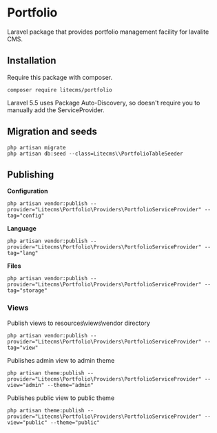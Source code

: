 # Portfolio

Laravel package that provides portfolio management facility for lavalite CMS.

## Installation

Require this package with composer. 

    composer require litecms/portfolio

Laravel 5.5 uses Package Auto-Discovery, so doesn't require you to manually add the ServiceProvider.

## Migration and seeds

    php artisan migrate
    php artisan db:seed --class=Litecms\\PortfolioTableSeeder



## Publishing

**Configuration**

    php artisan vendor:publish --provider="Litecms\Portfolio\Providers\PortfolioServiceProvider" --tag="config"

**Language**

    php artisan vendor:publish --provider="Litecms\Portfolio\Providers\PortfolioServiceProvider" --tag="lang"

**Files**

    php artisan vendor:publish --provider="Litecms\Portfolio\Providers\PortfolioServiceProvider" --tag="storage"

### Views

Publish views to resources\views\vendor directory

    php artisan vendor:publish --provider="Litecms\Portfolio\Providers\PortfolioServiceProvider" --tag="view"

Publishes admin view to admin theme

    php artisan theme:publish --provider="Litecms\Portfolio\Providers\PortfolioServiceProvider" --view="admin" --theme="admin"

Publishes public view to public theme

    php artisan theme:publish --provider="Litecms\Portfolio\Providers\PortfolioServiceProvider" --view="public" --theme="public"